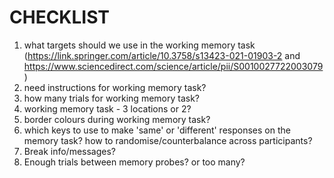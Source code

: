 # CHECKLIST

1. what targets should we use in the working memory task (https://link.springer.com/article/10.3758/s13423-021-01903-2 and https://www.sciencedirect.com/science/article/pii/S0010027722003079)
2. need instructions for working memory task?
3. how many trials for working memory task?
4. working memory task - 3 locations or 2?
5. border colours during working memory task?
6. which keys to use to make 'same' or 'different' responses on the memory task? how to randomise/counterbalance across participants?
7. Break info/messages?
8. Enough trials between memory probes? or too many?
